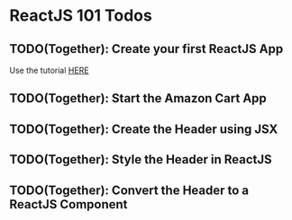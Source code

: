 # ReactJS 101 Todos

## TODO(Together): Create your first ReactJS App

Use the tutorial [HERE](https://reactjs.org/docs/add-react-to-a-website.html)

## TODO(Together): Start the Amazon Cart App

## TODO(Together): Create the Header using JSX

## TODO(Together): Style the Header in ReactJS

## TODO(Together): Convert the Header to a ReactJS Component




















